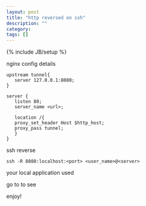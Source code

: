```yaml
---
layout: post
title: "http reversed on ssh"
description: ""
category: 
tags: []
---
```

{% include JB/setup %}

nginx config details

    upstream tunnel{
       server 127.0.0.1:8080;
    }

    server {
       listen 80;
       server_name <url>;
       
       location /{
       proxy_set_header Host $http_host;
       proxy_pass tunnel;
       }
    }

ssh reverse 

    ssh -R 8080:localhost:<port> <user_name>@<server>


<port> your local application used

go to <url> to see 

enjoy!



